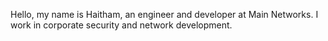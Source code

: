Hello, my name is Haitham, an engineer and developer at Main Networks. I work in corporate security and network development.

<!---
hethm999/hethm999 is a ✨ special ✨ repository because its `README.md` (this file) appears on your GitHub profile.
You can click the Preview link to take a look at your changes.
--->
